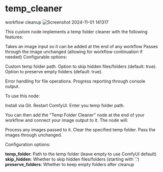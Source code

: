 # temp_cleaner
workflow cleanup
![Screenshot 2024-11-01 141317](https://github.com/user-attachments/assets/fdb8f019-6794-4e33-b686-405cbc6aeb97)



This custom node implements a temp folder cleaner with the following features:

Takes an image input so it can be added at the end of any workflow
Passes through the image unchanged (allowing for workflow continuation if needed)
Configurable options:

Custom temp folder path.
Option to skip hidden files/folders (default: true).
Option to preserve empty folders (default: true).

Error handling for file operations.
Progress reporting through console output.

To use this node:

Install via Git.
Restart ComfyUI.
Enter you temp folder path.

You can then add the "Temp Folder Cleaner" node at the end of your workflow and connect your image output to it. The node will:

Process any images passed to it.
Clear the specified temp folder.
Pass the images through unchanged.

Configuration options:

**temp_folder**: Path to the temp folder (leave empty to use ComfyUI default)
**skip_hidden**: Whether to skip hidden files/folders (starting with '.')
**preserve_folders**: Whether to keep empty folders after cleanup
